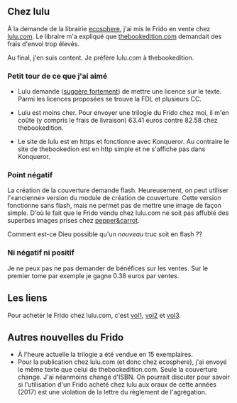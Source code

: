 ## Chez lulu


À la demande de la librairie [ecosphere](http://www.librairie-ecosphere.com/A-366905-le-frido-vol-2.aspx), j'ai mis le Frido en vente chez [lulu.com](tex/exocorr/corrDS2010bis-0002.tex). Le libraire m'a expliqué que [thebookedition.com](www.thebookedition.com) demandait des frais d'envoi trop élevés.

Au final, j'en suis content. Je préfère lulu.com à thebookedition.

### Petit tour de ce que j'ai aimé


* Lulu demande ([suggère fortement](http://connect.lulu.com/t5/Copyright/Les-licences-pourquoi/ta-p/32831)) de mettre une licence sur le texte. Parmi les licences proposées se trouve la FDL et plusieurs CC.

* Lulu est moins cher. Pour envoyer une trilogie du Frido chez moi, il m'en coûte (y compris le frais de livraison) 63.41 euros contre 82.58 chez thebookedition.

* Le site de lulu est en https et fonctionne avec Konqueror. Au contraire le site de thebookedion est en http simple et ne s'affiche pas dans Konqueror.


### Point négatif 

La création de la couverture demande flash. Heureusement, on peut utiliser l'«ancienne» version du module de création de couverture. Cette version fonctionne sans flash, mais ne permet pas de mettre une image de façon simple. D'où le fait que le Frido vendu chez lulu.com ne soit pas affublé des superbes images prises chez [pepper&carrot](https://www.peppercarrot.com/fr/).

Comment est-ce Dieu possible qu'un *nouveau* truc soit en flash ??

### Ni négatif ni positif

Je ne peux pas ne pas demander de bénéfices sur les ventes. Sur le premier tome par exemple je gagne 0.38 euros par ventes.


## Les liens

Pour acheter le Frido chez lulu.com, c'est [vol1](http://www.lulu.com/shop/laurent-claessens/le-frido-volume-1/paperback/product-23213329.html), [vol2](http://www.lulu.com/shop/laurent-claessens/le-frido-volume-2/paperback/product-23213374.html) et [vol3](http://www.lulu.com/shop/laurent-claessens/le-frido-volume-3/paperback/product-23213405.html).

## Autres nouvelles du Frido

* À l'heure actuelle la trilogie a été vendue en 15 exemplaires.
* Pour la publication chez lulu.com (et donc chez ecosphere), j'ai envoyé le même texte que celui de thebookedition.com. Seule la couverture change. J'ai néanmoins changé d'ISBN. On pourrait discuter pour savoir si l'utilisation d'un Frido acheté chez lulu aux oraux de cette années (2017) est une violation de la lettre du règlement de l'agrégation. 



